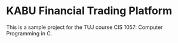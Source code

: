 # KABU Financial Trading Platform
This is a sample project for the TUJ course CIS 1057: Computer Programming in C.
